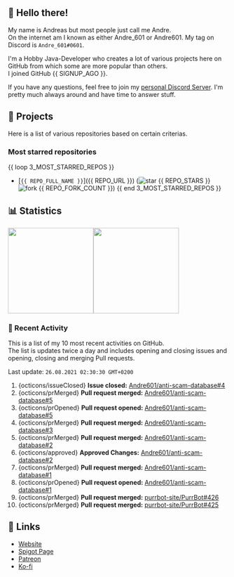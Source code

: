 <!-- Links -->
[purr]: https://purrbot.site
[discord]: https://discord.gg/6dazXp6
[website]: https://andre601.ch
[spigot]: https://www.spigotmc.org/resources/authors/56829/
[patreon]: https://patreon.com/andre_601
[ko-fi]: https://ko-fi.com/andre_601

<!-- SVGs -->
[star]: https://cdn.jsdelivr.net/gh/Readme-Workflows/Readme-Icons@main/icons/octicons/StarredRepository.svg
[fork]: https://cdn.jsdelivr.net/gh/Readme-Workflows/Readme-Icons@main/icons/octicons/ForkedRepository.svg

## 👋 Hello there!
My name is Andreas but most people just call me Andre.  
On the internet am I known as either Andre_601 or Andre601. My tag on Discord is `Andre_601#0601`.

I'm a Hobby Java-Developer who creates a lot of various projects here on GitHub from which some are more popular than others.  
I joined GitHub {{ SIGNUP_AGO }}.

If you have any questions, feel free to join my [personal Discord Server][discord]. I'm pretty much always around and have time to answer stuff.

## 📁 Projects
Here is a list of various repositories based on certain criterias.

### Most starred repositories

{{ loop 3_MOST_STARRED_REPOS }}
- [`{{ REPO_FULL_NAME }}`]({{ REPO_URL }}) (![star] {{ REPO_STARS }} ![fork] {{ REPO_FORK_COUNT }})
{{ end 3_MOST_STARRED_REPOS }}

## 📊 Statistics
<img height="195px" src="https://github-readme-stats.vercel.app/api?username=Andre601&show_icons=true&hide_rank=true&title_color=3498db&bg_color=ffffff00&text_color=718096&disable_animations=true"><img height="195px" src="https://github-readme-stats.vercel.app/api/top-langs?username=Andre601&layout=compact&title_color=3498db&bg_color=ffffff00&text_color=718096">

### 📜 Recent Activity
This is a list of my 10 most recent activities on GitHub.  
The list is updates twice a day and includes opening and closing issues and opening, closing and merging Pull requests.

<!--RECENT_ACTIVITY:last_update-->
Last update: `26.08.2021 02:30:30 GMT+0200`
<!--RECENT_ACTIVITY:last_update_end-->
<!--RECENT_ACTIVITY:start-->
1. {octicons/issueClosed} **Issue closed:** [Andre601/anti-scam-database#4](https://github.com/Andre601/anti-scam-database/issues/4)
2. {octicons/prMerged} **Pull request merged:** [Andre601/anti-scam-database#5](https://github.com/Andre601/anti-scam-database/pull/5)
3. {octicons/prOpened} **Pull request opened:** [Andre601/anti-scam-database#5](https://github.com/Andre601/anti-scam-database/pull/5)
4. {octicons/prMerged} **Pull request merged:** [Andre601/anti-scam-database#3](https://github.com/Andre601/anti-scam-database/pull/3)
5. {octicons/prMerged} **Pull request merged:** [Andre601/anti-scam-database#2](https://github.com/Andre601/anti-scam-database/pull/2)
6. {octicons/approved} **Approved Changes:** [Andre601/anti-scam-database#2](https://github.com/Andre601/anti-scam-database/pull/2#pullrequestreview-737332691)
7. {octicons/prMerged} **Pull request merged:** [Andre601/anti-scam-database#1](https://github.com/Andre601/anti-scam-database/pull/1)
8. {octicons/prOpened} **Pull request opened:** [Andre601/anti-scam-database#1](https://github.com/Andre601/anti-scam-database/pull/1)
9. {octicons/prMerged} **Pull request merged:** [purrbot-site/PurrBot#426](https://github.com/purrbot-site/PurrBot/pull/426)
10. {octicons/prMerged} **Pull request merged:** [purrbot-site/PurrBot#425](https://github.com/purrbot-site/PurrBot/pull/425)
<!--RECENT_ACTIVITY:end-->

## 🔗 Links
- [Website]
- [Spigot Page][spigot]
- [Patreon]
- [Ko-fi]
